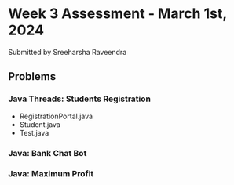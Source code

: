 # Week 3 Assessment - March 1st, 2024

Submitted by Sreeharsha Raveendra

## Problems

### Java Threads: Students Registration

- RegistrationPortal.java
- Student.java
- Test.java

### Java: Bank Chat Bot

### Java: Maximum Profit